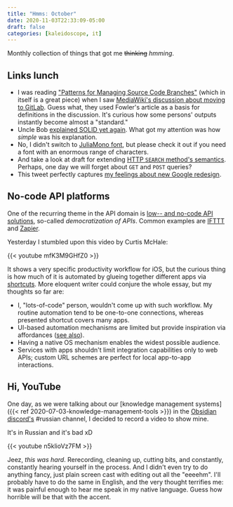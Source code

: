 ```yaml
---
title: "Hmms: October"
date: 2020-11-03T22:33:09-05:00
draft: false
categories: [kaleidoscope, it]
---
```


Monthly collection of things that got me ~~thinking~~ _hmming_.

## Links lunch

- I was reading ["Patterns for Managing Source Code Branches"](https://martinfowler.com/articles/branching-patterns.html) (which in itself is a great piece) when I saw 
[MediaWiki's discussion about moving to GitLab](https://www.mediawiki.org/wiki/GitLab_consultation#Outcome). Guess what, they used Fowler's article as a basis for definitions in the discussion. It's curious how some persons' outputs instantly become almost a "standard."
- Uncle Bob [explained SOLID yet again](http://blog.cleancoder.com/uncle-bob/2020/10/18/Solid-Relevance.html). What got my attention was how _simple_ was his explanation.
- No, I didn't switch to [JuliaMono font](https://cormullion.github.io/pages/2020-07-26-JuliaMono/), but please check it out if you need a font with an enormous range of characters.
- And take a look at draft for extending [HTTP `SEARCH` method's semantics](https://tools.ietf.org/html/draft-snell-search-method-02). Perhaps, one day we will forget about `GET` and `POST` queries?
- This tweet perfectly captures [my feelings about new Google redesign](https://twitter.com/fredericl/status/1320764737576030215).

## No-code API platforms
One of the recurring theme in the API domain is [low-- and no-code API solutions](https://increment.com/apis/how-low-code-api-integrations/), so-called *democratization of APIs*. Common examples are [IFTTT](https://ifttt.com/) and [Zapier](https://zapier.com/). 

Yesterday I stumbled upon this video by Curtis McHale:

{{< youtube mfK3M9GHfZ0 >}}


It shows a very specific productivity workflow for iOS, but the curious thing is how much of it is automated by glueing together different apps via [shortcuts](https://support.apple.com/en-ca/guide/shortcuts/welcome/ios). More eloquent writer could conjure the whole essay, but my thoughts so far are:

- I, "lots-of-code" person, wouldn't come up with such workflow. My routine automation tend to be one-to-one connections, whereas presented shortcut covers many apps.
- UI-based automation mechanisms are limited but provide inspiration via affordances ([see also](https://medium.com/swlh/for-a-more-creative-brain-embrace-constraints-5a588c8a8619)).
- Having a native OS mechanism enables the widest possible audience. 
- Services with apps shouldn't limit integration capabilities only to web APIs; custom URL schemes are perfect for local app-to-app interactions.



## Hi, YouTube 

One day, as we were talking about our [knowledge management systems]({{< ref 2020-07-03-knowledge-management-tools >}}) in the [Obsidian discord's](https://obsidian.md/community) #russian channel, I decided to record a video to show mine.

It's in Russian and it's bad xD

{{< youtube n5klioVz7FM >}}

Jeez, _this was hard_. Rerecording, cleaning up, cutting bits, and constantly, constantly hearing yourself in the process. And I didn't even try to do anything fancy, just plain screen cast with editing out all the "eeeehm". I'll probably have to do the same in English, and the very thought terrifies me: it was painful enough to hear me speak in my native language. Guess how horrible will be that with the accent.

